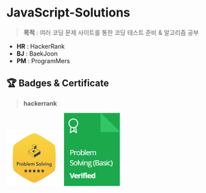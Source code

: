 # JavaScript-Solutions

>**목적** : 여러 코딩 문제 사이트를 통한 코딩 테스트 준비 & 알고리즘 공부

- **HR** : HackerRank
- **BJ** : BaekJoon
- **PM** : ProgramMers

## 🏆 Badges & Certificate

> **hackerrank**

<img src="./readme/problem-solving.png" width="130" height="130">
<img src="./readme/problem-solving-basic.PNG" width="130" height="170" onclick="javascript:location.href='https://www.hackerrank.com/certificates/iframe/d168434e81da';">

